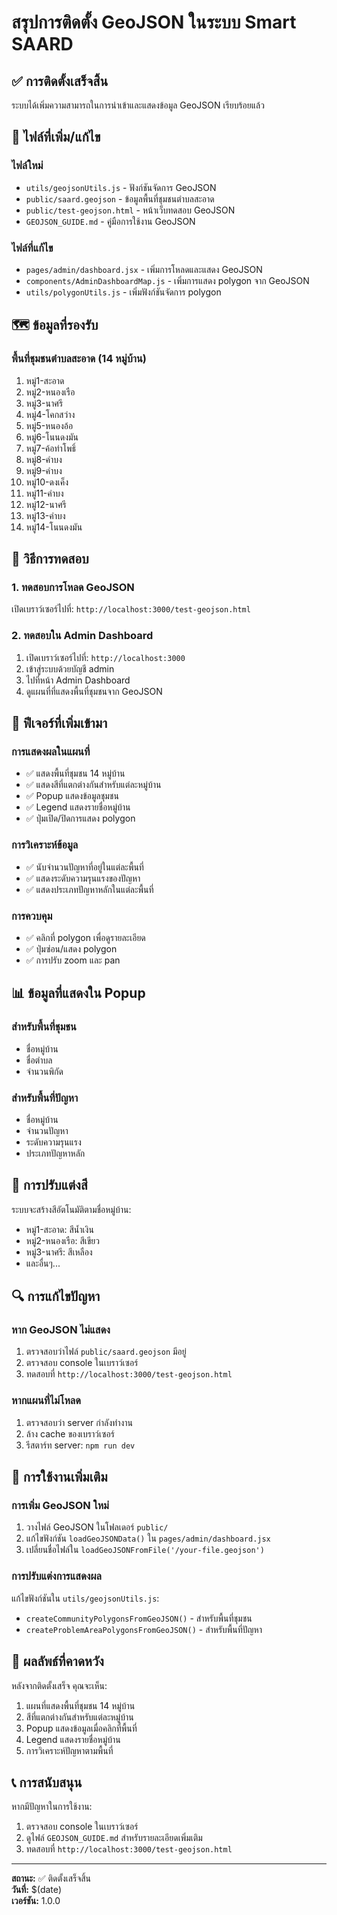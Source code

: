 # สรุปการติดตั้ง GeoJSON ในระบบ Smart SAARD

## ✅ การติดตั้งเสร็จสิ้น

ระบบได้เพิ่มความสามารถในการนำเข้าและแสดงข้อมูล GeoJSON เรียบร้อยแล้ว

## 📁 ไฟล์ที่เพิ่ม/แก้ไข

### ไฟล์ใหม่
- `utils/geojsonUtils.js` - ฟังก์ชันจัดการ GeoJSON
- `public/saard.geojson` - ข้อมูลพื้นที่ชุมชนตำบลสะอาด
- `public/test-geojson.html` - หน้าเว็บทดสอบ GeoJSON
- `GEOJSON_GUIDE.md` - คู่มือการใช้งาน GeoJSON

### ไฟล์ที่แก้ไข
- `pages/admin/dashboard.jsx` - เพิ่มการโหลดและแสดง GeoJSON
- `components/AdminDashboardMap.js` - เพิ่มการแสดง polygon จาก GeoJSON
- `utils/polygonUtils.js` - เพิ่มฟังก์ชันจัดการ polygon

## 🗺️ ข้อมูลที่รองรับ

### พื้นที่ชุมชนตำบลสะอาด (14 หมู่บ้าน)
1. หมู่1-สะอาด
2. หมู่2-หนองเรือ
3. หมู่3-นาศรี
4. หมู่4-โคกสว่าง
5. หมู่5-หนองอ้อ
6. หมู่6-โนนดงมัน
7. หมู่7-ค้อท่าโพธิ์
8. หมู่8-คำบง
9. หมู่9-คำบง
10. หมู่10-ดงเค็ง
11. หมู่11-คำบง
12. หมู่12-นาศรี
13. หมู่13-คำบง
14. หมู่14-โนนดงมัน

## 🚀 วิธีการทดสอบ

### 1. ทดสอบการโหลด GeoJSON
เปิดเบราว์เซอร์ไปที่: `http://localhost:3000/test-geojson.html`

### 2. ทดสอบใน Admin Dashboard
1. เปิดเบราว์เซอร์ไปที่: `http://localhost:3000`
2. เข้าสู่ระบบด้วยบัญชี admin
3. ไปที่หน้า Admin Dashboard
4. ดูแผนที่ที่แสดงพื้นที่ชุมชนจาก GeoJSON

## 🔧 ฟีเจอร์ที่เพิ่มเข้ามา

### การแสดงผลในแผนที่
- ✅ แสดงพื้นที่ชุมชน 14 หมู่บ้าน
- ✅ แสดงสีที่แตกต่างกันสำหรับแต่ละหมู่บ้าน
- ✅ Popup แสดงข้อมูลชุมชน
- ✅ Legend แสดงรายชื่อหมู่บ้าน
- ✅ ปุ่มเปิด/ปิดการแสดง polygon

### การวิเคราะห์ข้อมูล
- ✅ นับจำนวนปัญหาที่อยู่ในแต่ละพื้นที่
- ✅ แสดงระดับความรุนแรงของปัญหา
- ✅ แสดงประเภทปัญหาหลักในแต่ละพื้นที่

### การควบคุม
- ✅ คลิกที่ polygon เพื่อดูรายละเอียด
- ✅ ปุ่มซ่อน/แสดง polygon
- ✅ การปรับ zoom และ pan

## 📊 ข้อมูลที่แสดงใน Popup

### สำหรับพื้นที่ชุมชน
- ชื่อหมู่บ้าน
- ชื่อตำบล
- จำนวนพิกัด

### สำหรับพื้นที่ปัญหา
- ชื่อหมู่บ้าน
- จำนวนปัญหา
- ระดับความรุนแรง
- ประเภทปัญหาหลัก

## 🎨 การปรับแต่งสี

ระบบจะสร้างสีอัตโนมัติตามชื่อหมู่บ้าน:
- หมู่1-สะอาด: สีน้ำเงิน
- หมู่2-หนองเรือ: สีเขียว
- หมู่3-นาศรี: สีเหลือง
- และอื่นๆ...

## 🔍 การแก้ไขปัญหา

### หาก GeoJSON ไม่แสดง
1. ตรวจสอบว่าไฟล์ `public/saard.geojson` มีอยู่
2. ตรวจสอบ console ในเบราว์เซอร์
3. ทดสอบที่ `http://localhost:3000/test-geojson.html`

### หากแผนที่ไม่โหลด
1. ตรวจสอบว่า server กำลังทำงาน
2. ล้าง cache ของเบราว์เซอร์
3. รีสตาร์ท server: `npm run dev`

## 📝 การใช้งานเพิ่มเติม

### การเพิ่ม GeoJSON ใหม่
1. วางไฟล์ GeoJSON ในโฟลเดอร์ `public/`
2. แก้ไขฟังก์ชัน `loadGeoJSONData()` ใน `pages/admin/dashboard.jsx`
3. เปลี่ยนชื่อไฟล์ใน `loadGeoJSONFromFile('/your-file.geojson')`

### การปรับแต่งการแสดงผล
แก้ไขฟังก์ชันใน `utils/geojsonUtils.js`:
- `createCommunityPolygonsFromGeoJSON()` - สำหรับพื้นที่ชุมชน
- `createProblemAreaPolygonsFromGeoJSON()` - สำหรับพื้นที่ปัญหา

## 🎯 ผลลัพธ์ที่คาดหวัง

หลังจากติดตั้งเสร็จ คุณจะเห็น:
1. แผนที่แสดงพื้นที่ชุมชน 14 หมู่บ้าน
2. สีที่แตกต่างกันสำหรับแต่ละหมู่บ้าน
3. Popup แสดงข้อมูลเมื่อคลิกที่พื้นที่
4. Legend แสดงรายชื่อหมู่บ้าน
5. การวิเคราะห์ปัญหาตามพื้นที่

## 📞 การสนับสนุน

หากมีปัญหาในการใช้งาน:
1. ตรวจสอบ console ในเบราว์เซอร์
2. ดูไฟล์ `GEOJSON_GUIDE.md` สำหรับรายละเอียดเพิ่มเติม
3. ทดสอบที่ `http://localhost:3000/test-geojson.html`

---

**สถานะ:** ✅ ติดตั้งเสร็จสิ้น  
**วันที่:** $(date)  
**เวอร์ชัน:** 1.0.0
